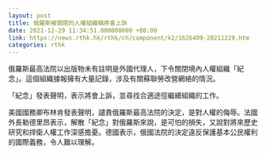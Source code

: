 ```yaml
---
layout: post
title: 俄羅斯被關閉的人權組織稱將會上訴
date: 2021-12-29 11:34:51.000000000 +08:00
link: https://news.rthk.hk/rthk/ch/component/k2/1626409-20211229.htm
categories: rthk
---
```


俄羅斯最高法院以出版物未有註明是外國代理人，下令關閉境內人權組織「紀念」。這個組織據報擁有大量記錄，涉及有關蘇聯勞改營網絡的情況。

「紀念」發表聲明，表示將會上訴，並尋找合適途徑繼續組織的工作。

美國國務卿布林肯發表聲明，譴責俄羅斯最高法院的決定，是對人權的侮辱。法國外長勒德里昂表示，解散「紀念」對俄羅斯來說，是可怕的損失，又說對將來歷史研究和捍衛人權工作深感擔憂。德國表示，俄國法院的決定違反保護基本公民權利的國際義務，令人難以理解。
